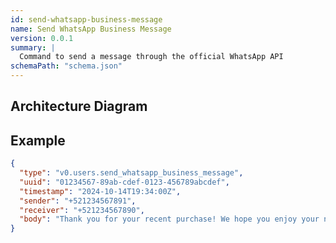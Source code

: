 ```yaml
---
id: send-whatsapp-business-message
name: Send WhatsApp Business Message
version: 0.0.1
summary: |
  Command to send a message through the official WhatsApp API
schemaPath: "schema.json"
---
```


## Architecture Diagram

<NodeGraph />

<SchemaViewer file="schema.json" title="JSON Schema" maxHeight="500" />

## Example

```json title="Message Example"
{
  "type": "v0.users.send_whatsapp_business_message",
  "uuid": "01234567-89ab-cdef-0123-456789abcdef",
  "timestamp": "2024-10-14T19:34:00Z",
  "sender": "+521234567891",
  "receiver": "+521234567890",
  "body": "Thank you for your recent purchase! We hope you enjoy your new product."
}
```
